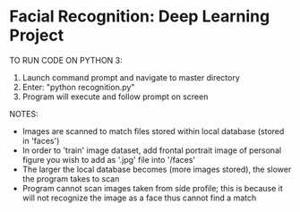 # Facial Recognition: Deep Learning Project

TO RUN CODE ON PYTHON 3:
1. Launch command prompt and navigate to master directory
2. Enter: "python recognition.py"
3. Program will execute and follow prompt on screen

NOTES:
- Images are scanned to match files stored within local database (stored in 'faces')
- In order to 'train' image dataset, add frontal portrait image of personal figure you wish to add as '.jpg' file into '/faces'
- The larger the local database becomes (more images stored), the slower the program takes to scan
- Program cannot scan images taken from side profile; this is because it will not recognize the image as a face thus cannot find a match
